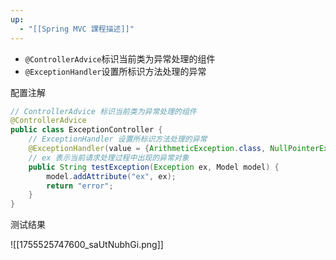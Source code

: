 ```yaml
---
up:
  - "[[Spring MVC 課程描述]]"
---
```

- `@ControllerAdvice`标识当前类为异常处理的组件
- `@ExceptionHandler`设置所标识方法处理的异常

配置注解

```java
// ControllerAdvice 标识当前类为异常处理的组件
@ControllerAdvice
public class ExceptionController {
    // ExceptionHandler 设置所标识方法处理的异常
    @ExceptionHandler(value = {ArithmeticException.class, NullPointerException.class})
    // ex 表示当前请求处理过程中出现的异常对象
    public String testException(Exception ex, Model model) {
        model.addAttribute("ex", ex);
        return "error";
    }
}
```

测试结果

![[1755525747600_saUtNubhGi.png]]